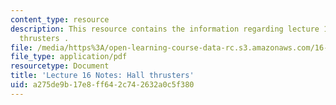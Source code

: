```yaml
---
content_type: resource
description: This resource contains the information regarding lecture 16 notes hall
  thrusters .
file: /media/https%3A/open-learning-course-data-rc.s3.amazonaws.com/16-522-space-propulsion-spring-2015/a275de9b17e8ff642c742632a0c5f380_MIT16_522S15_Lecture16.pdf
file_type: application/pdf
resourcetype: Document
title: 'Lecture 16 Notes: Hall thrusters'
uid: a275de9b-17e8-ff64-2c74-2632a0c5f380
---
```

